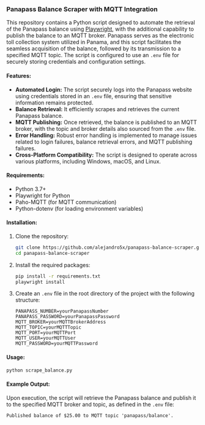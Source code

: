 ### Panapass Balance Scraper with MQTT Integration

This repository contains a Python script designed to automate the retrieval of the Panapass balance using [Playwright](https://playwright.dev/python), with the additional capability to publish the balance to an MQTT broker. Panapass serves as the electronic toll collection system utilized in Panama, and this script facilitates the seamless acquisition of the balance, followed by its transmission to a specified MQTT topic. The script is configured to use an `.env` file for securely storing credentials and configuration settings.

#### Features:
- **Automated Login:** The script securely logs into the Panapass website using credentials stored in an `.env` file, ensuring that sensitive information remains protected.
- **Balance Retrieval:** It efficiently scrapes and retrieves the current Panapass balance.
- **MQTT Publishing:** Once retrieved, the balance is published to an MQTT broker, with the topic and broker details also sourced from the `.env` file.
- **Error Handling:** Robust error handling is implemented to manage issues related to login failures, balance retrieval errors, and MQTT publishing failures.
- **Cross-Platform Compatibility:** The script is designed to operate across various platforms, including Windows, macOS, and Linux.

#### Requirements:
- Python 3.7+
- Playwright for Python
- Paho-MQTT (for MQTT communication)
- Python-dotenv (for loading environment variables)

#### Installation:
1. Clone the repository:
    ```bash
    git clone https://github.com/alejandro5x/panapass-balance-scraper.git
    cd panapass-balance-scraper
    ```

2. Install the required packages:
    ```bash
    pip install -r requirements.txt
    playwright install
    ```

3. Create an `.env` file in the root directory of the project with the following structure:
    ```
    PANAPASS_NUMBER=yourPanapassNumber
    PANAPASS_PASSWORD=yourPanapassPassword
    MQTT_BROKER=yourMQTTBrokerAddress
    MQTT_TOPIC=yourMQTTTopic
    MQTT_PORT=yourMQTTPort
    MQTT_USER=yourMQTTUser
    MQTT_PASSWORD=yourMQTTPassword
    ```

#### Usage:
```bash
python scrape_balance.py
```

#### Example Output:
Upon execution, the script will retrieve the Panapass balance and publish it to the specified MQTT broker and topic, as defined in the `.env` file:
```
Published balance of $25.00 to MQTT topic 'panapass/balance'.
```
